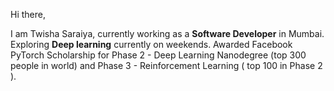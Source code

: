 Hi there,

I am Twisha Saraiya, currently working as a **Software Developer** in Mumbai. Exploring **Deep learning** currently on 
weekends. Awarded Facebook PyTorch Scholarship for Phase 2 - Deep Learning Nanodegree (top 300 people in world) and Phase 3 - 
Reinforcement Learning ( top 100 in Phase 2 ). 
